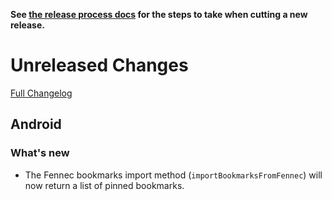 **See [the release process docs](docs/howtos/cut-a-new-release.md) for the steps to take when cutting a new release.**

# Unreleased Changes

[Full Changelog](https://github.com/mozilla/application-services/compare/v0.41.1...master)

## Android

### What's new

- The Fennec bookmarks import method (`importBookmarksFromFennec`) will now return a list of pinned bookmarks.
